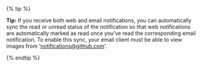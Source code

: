 {% tip %}

**Tip:** If you receive both web and email notifications, you can automatically sync the read or unread status of the notification so that web notifications are automatically marked as read once you've read the corresponding email notification. To enable this sync, your email client must be able to view images from 'notifications@github.com'.

{% endtip %}

